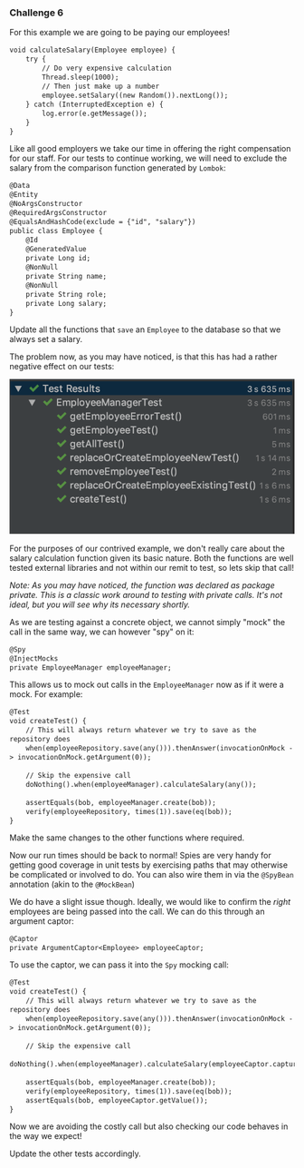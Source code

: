 ### Challenge 6

For this example we are going to be paying our employees!

```
void calculateSalary(Employee employee) {
    try {
        // Do very expensive calculation
        Thread.sleep(1000);
        // Then just make up a number
        employee.setSalary((new Random()).nextLong());
    } catch (InterruptedException e) {
        log.error(e.getMessage());
    }
}
```

Like all good employers we take our time in offering the right compensation for our staff. For our 
tests to continue working, we will need to exclude the salary from the comparison function generated
by `Lombok`:

```
@Data
@Entity
@NoArgsConstructor
@RequiredArgsConstructor
@EqualsAndHashCode(exclude = {"id", "salary"})
public class Employee {
    @Id
    @GeneratedValue
    private Long id;
    @NonNull
    private String name;
    @NonNull
    private String role;
    private Long salary;
}
```

Update all the functions that `save` an `Employee` to the database so that we always set a salary.

The problem now, as you may have noticed, is that this has had a rather negative effect on our tests:

![Runtime](testTime.png?raw=true "Runtime")

For the purposes of our contrived example, we don't really care about the salary calculation function
given its basic nature. Both the functions are well tested external libraries and not within our remit
to test, so lets skip that call!

_Note: As you may have noticed, the function was declared as package private. This is a classic work 
around to testing with private calls. It's not ideal, but you will see why its necessary shortly._

As we are testing against a concrete object, we cannot simply "mock" the call in the same way, we can
however "spy" on it:

```
@Spy
@InjectMocks
private EmployeeManager employeeManager;
```

This allows us to mock out calls in the `EmployeeManager` now as if it were a mock. For example:

```
@Test
void createTest() {
    // This will always return whatever we try to save as the repository does
    when(employeeRepository.save(any())).thenAnswer(invocationOnMock -> invocationOnMock.getArgument(0));

    // Skip the expensive call
    doNothing().when(employeeManager).calculateSalary(any());
    
    assertEquals(bob, employeeManager.create(bob));
    verify(employeeRepository, times(1)).save(eq(bob));
}
```

Make the same changes to the other functions where required.

Now our run times should be back to normal! Spies are very handy for getting good coverage in unit
tests by exercising paths that may otherwise be complicated or involved to do. You can also wire
them in via the `@SpyBean` annotation (akin to the `@MockBean`)

We do have a slight issue though. Ideally, we would like to confirm the _right_ employees are 
being passed into the call. We can do this through an argument captor:

```
@Captor
private ArgumentCaptor<Employee> employeeCaptor;
```

To use the captor, we can pass it into the `Spy` mocking call:

```
@Test
void createTest() {
    // This will always return whatever we try to save as the repository does
    when(employeeRepository.save(any())).thenAnswer(invocationOnMock -> invocationOnMock.getArgument(0));

    // Skip the expensive call
    doNothing().when(employeeManager).calculateSalary(employeeCaptor.capture());

    assertEquals(bob, employeeManager.create(bob));
    verify(employeeRepository, times(1)).save(eq(bob));
    assertEquals(bob, employeeCaptor.getValue());
}
```

Now we are avoiding the costly call but also checking our code behaves in the way we expect!

Update the other tests accordingly.